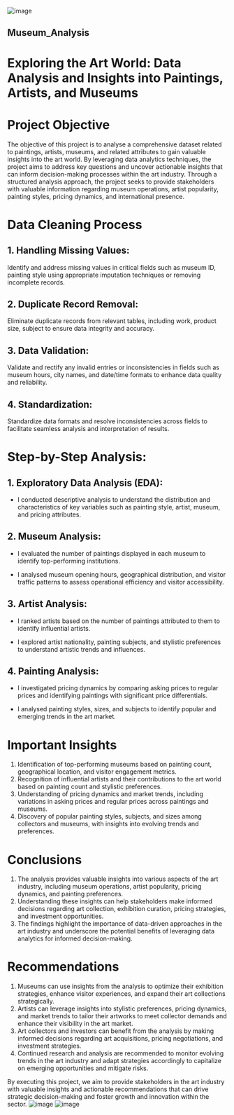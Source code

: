 ![image](https://github.com/Mbakwe-Chidera/museum_analysis/assets/115686557/93f05d9a-0900-49a5-bc6c-4fea40abd9d0)


## Museum_Analysis
# Exploring the Art World: Data Analysis and Insights into Paintings, Artists, and Museums


# Project Objective

The objective of this project is to analyse a comprehensive dataset related to paintings, artists, museums, and related attributes to gain valuable insights into the art world. By leveraging data analytics techniques, the project aims to address key questions and uncover actionable insights that can inform decision-making processes within the art industry. Through a structured analysis approach, the project seeks to provide stakeholders with valuable information regarding museum operations, artist popularity, painting styles, pricing dynamics, and international presence.

# Data Cleaning Process

## 1. Handling Missing Values: 
Identify and address missing values in critical fields such as museum ID, painting style using appropriate imputation techniques or removing incomplete records.
 
   
## 2. Duplicate Record Removal: 
Eliminate duplicate records from relevant tables, including work, product size, subject to ensure data integrity and accuracy.
 
   
## 3. Data Validation: 
Validate and rectify any invalid entries or inconsistencies in fields such as museum hours, city names, and date/time formats to enhance data quality and reliability.
   
## 4. Standardization: 
Standardize data formats and resolve inconsistencies across fields to facilitate seamless analysis and interpretation of results.

# Step-by-Step Analysis:

## 1. Exploratory Data Analysis (EDA):
   - I conducted descriptive analysis to understand the distribution and characteristics of key variables such as painting style, artist, museum, and pricing attributes.
   
## 2. Museum Analysis:
   - I evaluated the number of paintings displayed in each museum to identify top-performing institutions.
 
   - I analysed museum opening hours, geographical distribution, and visitor traffic patterns to assess operational efficiency and visitor accessibility.
   
## 3. Artist Analysis:
   - I ranked artists based on the number of paintings attributed to them to identify influential artists.
 
   - I explored artist nationality, painting subjects, and stylistic preferences to understand artistic trends and influences.
   
## 4. Painting Analysis:
   - I investigated pricing dynamics by comparing asking prices to regular prices and identifying paintings with significant price differentials.
 
 
  - I analysed painting styles, sizes, and subjects to identify popular and emerging trends in the art market.

 



# Important Insights

1. Identification of top-performing museums based on painting count, geographical location, and visitor engagement metrics.
2. Recognition of influential artists and their contributions to the art world based on painting count and stylistic preferences.
3. Understanding of pricing dynamics and market trends, including variations in asking prices and regular prices across paintings and museums.
4. Discovery of popular painting styles, subjects, and sizes among collectors and museums, with insights into evolving trends and preferences.
 

# Conclusions

1. The analysis provides valuable insights into various aspects of the art industry, including museum operations, artist popularity, pricing dynamics, and painting preferences.
2. Understanding these insights can help stakeholders make informed decisions regarding art collection, exhibition curation, pricing strategies, and investment opportunities.
3. The findings highlight the importance of data-driven approaches in the art industry and underscore the potential benefits of leveraging data analytics for informed decision-making.


# Recommendations

1. Museums can use insights from the analysis to optimize their exhibition strategies, enhance visitor experiences, and expand their art collections strategically.
2. Artists can leverage insights into stylistic preferences, pricing dynamics, and market trends to tailor their artworks to meet collector demands and enhance their visibility in the art market.
3. Art collectors and investors can benefit from the analysis by making informed decisions regarding art acquisitions, pricing negotiations, and investment strategies.
4. Continued research and analysis are recommended to monitor evolving trends in the art industry and adapt strategies accordingly to capitalize on emerging opportunities and mitigate risks.

By executing this project, we aim to provide stakeholders in the art industry with valuable insights and actionable recommendations that can drive strategic decision-making and foster growth and innovation within the sector.
![image](https://github.com/Mbakwe-Chidera/museum_analysis/assets/115686557/1cdc42ab-ae42-489f-99fe-32bb455e0a97)
 ![image](https://github.com/Mbakwe-Chidera/museum_analysis/assets/115686557/b67e616c-6626-4ace-afc5-614458b77608)
